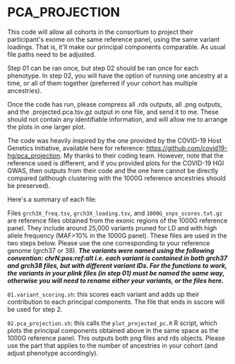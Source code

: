 # PCA_PROJECTION

This code will allow all cohorts in the consortium to project their participant's exome on the same reference panel, using the same variant loadings. That is, it'll make our principal components comparable. As usual file paths need to be adjusted.

Step 01 can be ran once, but step 02 should be ran once for each phenotype. In step 02, you will have the option of running one ancestry at a time, or all of them together (preferred if your cohort has multiple ancestries).

Once the code has run, please compress all .rds outputs, all .png outputs, and the .projected.pca.tsv.gz output in one file, and send it to me. These should not contain any identifiable information, and will allow me to arrange the plots in one larger plot.

The code was heavily inspired by the one provided by the COVID-19 Host Genetics Initiative, available here for reference: https://github.com/covid19-hg/pca_projection. My thanks to their coding team. However, note that the reference used is different, and if you provided plots for the COVID-19 HGI GWAS, then outputs from their code and the one here cannot be directly compared (although clustering with the 1000G reference ancestries should be preserved).

Here's a summary of each file:

Files `grch3X_freq.tsv`, `grch3X_loading.tsv`, and `1000G_snps_scores.txt.gz` are reference files obtained from the exonic regions of the 1000G reference panel. They include around 25,000 variants pruned for LD and with high allele frequency (MAF>10% in the 1000G panel). These files are used in the two steps below. Please use the one corresponding to your reference genome (grch37 or 38). ***The variants were named using the following convention: chrN:pos:ref:alt i.e. each variant is contained in both grch37 and grch38 files, but with different variant IDs. For the functions to work, the variants in your plink files (in step 01) must be named the same way, otherwise you will need to rename either your variants, or the files here.***

`01.variant_scoring.sh`: this scores each variant and adds up their contribution to each principal components. The file that ends in sscore will be used for step 2.

`02.pca_projection.sh`: this calls the `plot_projected_pc.R` R script, which plots the principal components obtained above in the same space as the 1000G reference panel. This outputs both png files and rds objects. Please use the part that applies to the number of ancestries in your cohort (and adjust phenotype accordingly).


